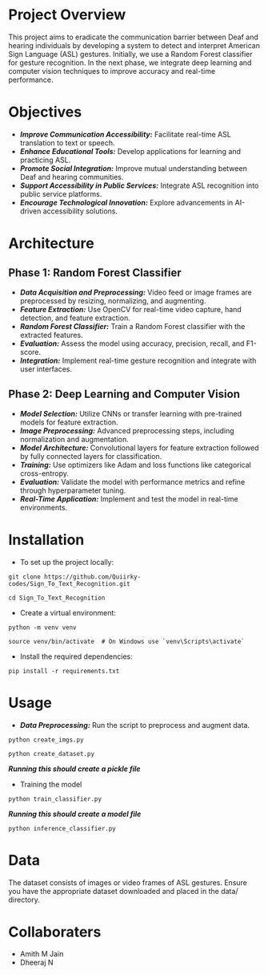 # Project Overview

This project aims to eradicate the communication barrier between Deaf and hearing individuals by developing a system to detect and interpret American Sign Language (ASL) gestures. 
Initially, we use a Random Forest classifier for gesture recognition. In the next phase, we integrate deep learning and computer vision techniques to improve accuracy and real-time performance.

# Objectives
* ***Improve Communication Accessibility:*** Facilitate real-time ASL translation to text or speech.
* ***Enhance Educational Tools:*** Develop applications for learning and practicing ASL.
* ***Promote Social Integration:*** Improve mutual understanding between Deaf and hearing communities.
* ***Support Accessibility in Public Services:*** Integrate ASL recognition into public service platforms.
* ***Encourage Technological Innovation:*** Explore advancements in AI-driven accessibility solutions.

# Architecture

## Phase 1: Random Forest Classifier

* ***Data Acquisition and Preprocessing:*** Video feed or image frames are preprocessed by resizing, normalizing, and augmenting.
* ***Feature Extraction:*** Use OpenCV for real-time video capture, hand detection, and feature extraction.
* ***Random Forest Classifier:*** Train a Random Forest classifier with the extracted features.
* ***Evaluation:*** Assess the model using accuracy, precision, recall, and F1-score.
* ***Integration:*** Implement real-time gesture recognition and integrate with user interfaces.

## Phase 2: Deep Learning and Computer Vision

* ***Model Selection:*** Utilize CNNs or transfer learning with pre-trained models for feature extraction.
* ***Image Preprocessing:*** Advanced preprocessing steps, including normalization and augmentation.
* ***Model Architecture:*** Convolutional layers for feature extraction followed by fully connected layers for classification.
* ***Training:*** Use optimizers like Adam and loss functions like categorical cross-entropy.
* ***Evaluation:*** Validate the model with performance metrics and refine through hyperparameter tuning.
* ***Real-Time Application:*** Implement and test the model in real-time environments.

# Installation
* To set up the project locally:
  
```
git clone https://github.com/Quiirky-codes/Sign_To_Text_Recognition.git
```

```
cd Sign_To_Text_Recognition
```

* Create a virtual environment:
  
```
python -m venv venv
```

```
source venv/bin/activate  # On Windows use `venv\Scripts\activate`
```

* Install the required dependencies:

```
pip install -r requirements.txt
```

# Usage

* ***Data Preprocessing:*** Run the script to preprocess and augment data.

```
python create_imgs.py
```

```
python create_dataset.py
```

***Running this should create a pickle file***

* Training the model

```
python train_classifier.py
```

***Running this should create a model file***

```
python inference_classifier.py
```

# Data

The dataset consists of images or video frames of ASL gestures. Ensure you have the appropriate dataset downloaded and placed in the data/ directory.

# Collaboraters

* Amith M Jain
* Dheeraj N
